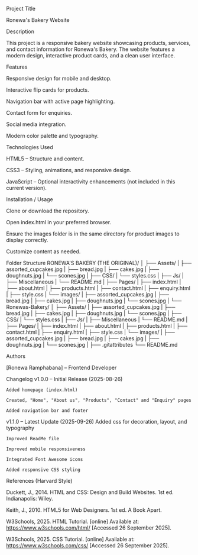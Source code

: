 Project Title

Ronewa's Bakery Website

Description

This project is a responsive bakery website showcasing products, services, and contact information for Ronewa's Bakery. The website features a modern design, interactive product cards, and a clean user interface.

Features

Responsive design for mobile and desktop.

Interactive flip cards for products.

Navigation bar with active page highlighting.

Contact form for enquiries.

Social media integration.

Modern color palette and typography.

Technologies Used

HTML5 – Structure and content.

CSS3 – Styling, animations, and responsive design.

JavaScript – Optional interactivity enhancements (not included in this current version).

Installation / Usage

Clone or download the repository.

Open index.html in your preferred browser.

Ensure the images folder is in the same directory for product images to display correctly.

Customize content as needed.

Folder Structure
RONEWA'S BAKERY (THE ORIGINAL)/
│
├── Assets/
|  ├── assorted_cupcakes.jpg
|  ├── bread.jpg
|  ├──  cakes.jpg 
|  ├── doughnuts.jpg 
|  └── scones.jpg
|
├── CSS/
|  └── styles.css
|
├── Js/
|
├── Miscellaneous
|  └── README.md
|
├── Pages/
|  ├── index.html
|  ├── about.html
|  ├── products.html
|  ├── contact.html
|  ├── enquiry.html
|  ├── style.css
|  └── images/
|     ├── assorted_cupcakes.jpg
|     ├── bread.jpg
|     ├──  cakes.jpg 
|     ├── doughnuts.jpg 
|     └── scones.jpg
|
└── Ronewas-Bakery/
   │
   ├── Assets/
   |  ├── assorted_cupcakes.jpg
   |  ├── bread.jpg
   |  ├──  cakes.jpg 
   |  ├── doughnuts.jpg 
   |  └── scones.jpg
   |
   ├── CSS/
   |  └── styles.css
   |
   ├── Js/
   |
   ├── Miscellaneous
   |  └── README.md
   |
   ├── Pages/
   |  ├── index.html
   |  ├── about.html
   |  ├── products.html
   |  ├── contact.html
   |  ├── enquiry.html
   |  ├── style.css
   |  └── images/
   |     ├── assorted_cupcakes.jpg
   |     ├── bread.jpg
   |     ├──  cakes.jpg 
   |     ├── doughnuts.jpg 
   |     └── scones.jpg
   | 
   ├── .gitattributes
   └── README.md

Authors

[Ronewa Ramphabana] – Frontend Developer 

Changelog
v1.0.0 – Initial Release (2025-08-26)

    Added homepage (index.html)

    Created, "Home", "About us", "Products", "Contact" and "Enquiry" pages

    Added navigation bar and footer


v1.1.0 – Latest Update (2025-09-26)
    Added css for decoration, layout, and typography

    Improved ReadMe file 

    Improved mobile responsiveness

    Integrated Font Awesome icons

    Added responsive CSS styling

References (Harvard Style)

Duckett, J., 2014. HTML and CSS: Design and Build Websites. 1st ed. Indianapolis: Wiley.

Keith, J., 2010. HTML5 for Web Designers. 1st ed. A Book Apart.

W3Schools, 2025. HTML Tutorial. [online] Available at: https://www.w3schools.com/html/
 [Accessed 26 September 2025].

W3Schools, 2025. CSS Tutorial. [online] Available at: https://www.w3schools.com/css/
 [Accessed 26 September 2025].